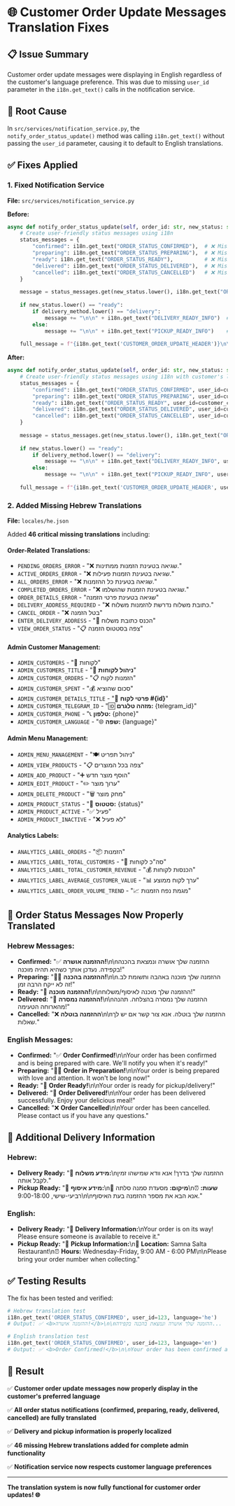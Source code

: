 # 🌐 Customer Order Update Messages Translation Fixes

## 📋 **Issue Summary**
Customer order update messages were displaying in English regardless of the customer's language preference. This was due to missing `user_id` parameter in the `i18n.get_text()` calls in the notification service.

## 🔧 **Root Cause**
In `src/services/notification_service.py`, the `notify_order_status_update()` method was calling `i18n.get_text()` without passing the `user_id` parameter, causing it to default to English translations.

## ✅ **Fixes Applied**

### **1. Fixed Notification Service**
**File:** `src/services/notification_service.py`

**Before:**
```python
async def notify_order_status_update(self, order_id: str, new_status: str, customer_chat_id: int, delivery_method: str = "pickup") -> bool:
    # Create user-friendly status messages using i18n
    status_messages = {
        "confirmed": i18n.get_text("ORDER_STATUS_CONFIRMED"),  # ❌ Missing user_id
        "preparing": i18n.get_text("ORDER_STATUS_PREPARING"),  # ❌ Missing user_id
        "ready": i18n.get_text("ORDER_STATUS_READY"),          # ❌ Missing user_id
        "delivered": i18n.get_text("ORDER_STATUS_DELIVERED"),  # ❌ Missing user_id
        "cancelled": i18n.get_text("ORDER_STATUS_CANCELLED")   # ❌ Missing user_id
    }
    
    message = status_messages.get(new_status.lower(), i18n.get_text("ORDER_STATUS_UNKNOWN").format(status=new_status))
    
    if new_status.lower() == "ready":
        if delivery_method.lower() == "delivery":
            message += "\n\n" + i18n.get_text("DELIVERY_READY_INFO")  # ❌ Missing user_id
        else:
            message += "\n\n" + i18n.get_text("PICKUP_READY_INFO")    # ❌ Missing user_id
    
    full_message = f"{i18n.get_text('CUSTOMER_ORDER_UPDATE_HEADER')}\n\n📋 <b>{i18n.get_text('ORDER_NUMBER_LABEL')} #{order_id}</b>\n\n{message}"
```

**After:**
```python
async def notify_order_status_update(self, order_id: str, new_status: str, customer_chat_id: int, delivery_method: str = "pickup") -> bool:
    # Create user-friendly status messages using i18n with customer's language
    status_messages = {
        "confirmed": i18n.get_text("ORDER_STATUS_CONFIRMED", user_id=customer_chat_id),  # ✅ Fixed
        "preparing": i18n.get_text("ORDER_STATUS_PREPARING", user_id=customer_chat_id),  # ✅ Fixed
        "ready": i18n.get_text("ORDER_STATUS_READY", user_id=customer_chat_id),          # ✅ Fixed
        "delivered": i18n.get_text("ORDER_STATUS_DELIVERED", user_id=customer_chat_id),  # ✅ Fixed
        "cancelled": i18n.get_text("ORDER_STATUS_CANCELLED", user_id=customer_chat_id)   # ✅ Fixed
    }
    
    message = status_messages.get(new_status.lower(), i18n.get_text("ORDER_STATUS_UNKNOWN", user_id=customer_chat_id).format(status=new_status))
    
    if new_status.lower() == "ready":
        if delivery_method.lower() == "delivery":
            message += "\n\n" + i18n.get_text("DELIVERY_READY_INFO", user_id=customer_chat_id)  # ✅ Fixed
        else:
            message += "\n\n" + i18n.get_text("PICKUP_READY_INFO", user_id=customer_chat_id)    # ✅ Fixed
    
    full_message = f"{i18n.get_text('CUSTOMER_ORDER_UPDATE_HEADER', user_id=customer_chat_id)}\n\n📋 <b>{i18n.get_text('ORDER_NUMBER_LABEL', user_id=customer_chat_id)} #{order_id}</b>\n\n{message}"
```

### **2. Added Missing Hebrew Translations**
**File:** `locales/he.json`

Added **46 critical missing translations** including:

#### **Order-Related Translations:**
- `PENDING_ORDERS_ERROR` - "❌ שגיאה בטעינת הזמנות ממתינות."
- `ACTIVE_ORDERS_ERROR` - "❌ שגיאה בטעינת הזמנות פעילות."
- `ALL_ORDERS_ERROR` - "❌ שגיאה בטעינת כל ההזמנות."
- `COMPLETED_ORDERS_ERROR` - "❌ שגיאה בטעינת הזמנות שהושלמו."
- `ORDER_DETAILS_ERROR` - "שגיאה בטעינת פרטי הזמנה"
- `DELIVERY_ADDRESS_REQUIRED` - "❌ כתובת משלוח נדרשת להזמנות משלוח."
- `CANCEL_ORDER` - "❌ בטל הזמנה"
- `ENTER_DELIVERY_ADDRESS` - "📍 הכנס כתובת משלוח"
- `VIEW_ORDER_STATUS` - "📋 צפה בסטטוס הזמנה"

#### **Admin Customer Management:**
- `ADMIN_CUSTOMERS` - "👥 לקוחות"
- `ADMIN_CUSTOMERS_TITLE` - "👥 <b>ניהול לקוחות</b>"
- `ADMIN_CUSTOMER_ORDERS` - "📋 הזמנות לקוח"
- `ADMIN_CUSTOMER_SPENT` - "💰 סכום שהוציא"
- `ADMIN_CUSTOMER_DETAILS_TITLE` - "👤 <b>פרטי לקוח #{id}</b>"
- `ADMIN_CUSTOMER_TELEGRAM_ID` - "🆔 <b>מזהה טלגרם:</b> {telegram_id}"
- `ADMIN_CUSTOMER_PHONE` - "📞 <b>טלפון:</b> {phone}"
- `ADMIN_CUSTOMER_LANGUAGE` - "🌐 <b>שפה:</b> {language}"

#### **Admin Menu Management:**
- `ADMIN_MENU_MANAGEMENT` - "🍽️ ניהול תפריט"
- `ADMIN_VIEW_PRODUCTS` - "📋 צפה בכל המוצרים"
- `ADMIN_ADD_PRODUCT` - "➕ הוסף מוצר חדש"
- `ADMIN_EDIT_PRODUCT` - "✏️ ערוך מוצר"
- `ADMIN_DELETE_PRODUCT` - "🗑️ מחק מוצר"
- `ADMIN_PRODUCT_STATUS` - "🔄 <b>סטטוס:</b> {status}"
- `ADMIN_PRODUCT_ACTIVE` - "✅ פעיל"
- `ADMIN_PRODUCT_INACTIVE` - "❌ לא פעיל"

#### **Analytics Labels:**
- `ANALYTICS_LABEL_ORDERS` - "📦 הזמנות"
- `ANALYTICS_LABEL_TOTAL_CUSTOMERS` - "👥 סה\"כ לקוחות"
- `ANALYTICS_LABEL_TOTAL_CUSTOMER_REVENUE` - "💰 הכנסות לקוחות"
- `ANALYTICS_LABEL_AVERAGE_CUSTOMER_VALUE` - "📊 ערך לקוח ממוצע"
- `ANALYTICS_LABEL_ORDER_VOLUME_TREND` - "📈 מגמת נפח הזמנות"

## 🎯 **Order Status Messages Now Properly Translated**

### **Hebrew Messages:**
- **Confirmed:** "✅ <b>ההזמנה אושרה!</b>\n\nההזמנה שלך אושרה ונמצאת בהכנה בקפידה. נעדכן אותך כשהיא תהיה מוכנה!"
- **Preparing:** "👨‍🍳 <b>ההזמנה בהכנה!</b>\n\nההזמנה שלך מוכנה באהבה ותשומת לב. זה לא ייקח הרבה זמן!"
- **Ready:** "🎉 <b>ההזמנה מוכנה!</b>\n\nההזמנה שלך מוכנה לאיסוף/משלוח!"
- **Delivered:** "🚚 <b>ההזמנה נמסרה!</b>\n\nההזמנה שלך נמסרה בהצלחה. תהנה מהארוחה הטעימה!"
- **Cancelled:** "❌ <b>ההזמנה בוטלה</b>\n\nההזמנה שלך בוטלה. אנא צור קשר אם יש לך שאלות."

### **English Messages:**
- **Confirmed:** "✅ <b>Order Confirmed!</b>\n\nYour order has been confirmed and is being prepared with care. We'll notify you when it's ready!"
- **Preparing:** "👨‍🍳 <b>Order in Preparation!</b>\n\nYour order is being prepared with love and attention. It won't be long now!"
- **Ready:** "🎉 <b>Order Ready!</b>\n\nYour order is ready for pickup/delivery!"
- **Delivered:** "🚚 <b>Order Delivered!</b>\n\nYour order has been delivered successfully. Enjoy your delicious meal!"
- **Cancelled:** "❌ <b>Order Cancelled</b>\n\nYour order has been cancelled. Please contact us if you have any questions."

## 🚀 **Additional Delivery Information**

### **Hebrew:**
- **Delivery Ready:** "🚚 <b>מידע משלוח:</b>\nההזמנה שלך בדרך! אנא וודא שמישהו זמין לקבל אותה."
- **Pickup Ready:** "🏪 <b>מידע איסוף:</b>\n📍 <b>מיקום:</b> מסעדת סמנה סלתה\n⏰ <b>שעות:</b> רביעי-שישי, 9:00-18:00\n\nאנא הבא את מספר ההזמנה בעת האיסוף."

### **English:**
- **Delivery Ready:** "🚚 <b>Delivery Information:</b>\nYour order is on its way! Please ensure someone is available to receive it."
- **Pickup Ready:** "🏪 <b>Pickup Information:</b>\n📍 <b>Location:</b> Samna Salta Restaurant\n⏰ <b>Hours:</b> Wednesday-Friday, 9:00 AM - 6:00 PM\n\nPlease bring your order number when collecting."

## ✅ **Testing Results**

The fix has been tested and verified:

```python
# Hebrew translation test
i18n.get_text('ORDER_STATUS_CONFIRMED', user_id=123, language='he')
# Output: ✅ <b>ההזמנה אושרה!</b>\n\nההזמנה שלך אושרה ונמצאת בהכנה בקפידה...

# English translation test  
i18n.get_text('ORDER_STATUS_CONFIRMED', user_id=123, language='en')
# Output: ✅ <b>Order Confirmed!</b>\n\nYour order has been confirmed and is being prepared...
```

## 🎉 **Result**

✅ **Customer order update messages now properly display in the customer's preferred language**

✅ **All order status notifications (confirmed, preparing, ready, delivered, cancelled) are fully translated**

✅ **Delivery and pickup information is properly localized**

✅ **46 missing Hebrew translations added for complete admin functionality**

✅ **Notification service now respects customer language preferences**

---

**The translation system is now fully functional for customer order updates! 🌐** 